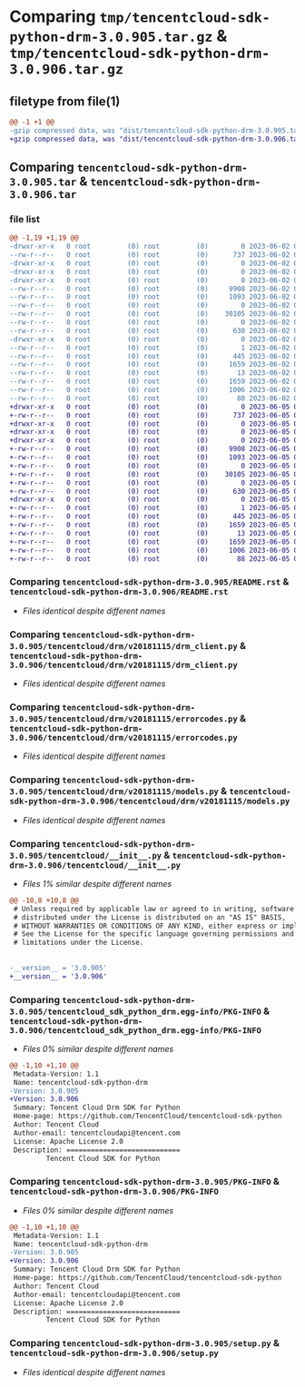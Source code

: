 # Comparing `tmp/tencentcloud-sdk-python-drm-3.0.905.tar.gz` & `tmp/tencentcloud-sdk-python-drm-3.0.906.tar.gz`

## filetype from file(1)

```diff
@@ -1 +1 @@
-gzip compressed data, was "dist/tencentcloud-sdk-python-drm-3.0.905.tar", last modified: Fri Jun  2 00:27:16 2023, max compression
+gzip compressed data, was "dist/tencentcloud-sdk-python-drm-3.0.906.tar", last modified: Mon Jun  5 00:33:20 2023, max compression
```

## Comparing `tencentcloud-sdk-python-drm-3.0.905.tar` & `tencentcloud-sdk-python-drm-3.0.906.tar`

### file list

```diff
@@ -1,19 +1,19 @@
-drwxr-xr-x   0 root         (0) root         (0)        0 2023-06-02 00:27:16.000000 tencentcloud-sdk-python-drm-3.0.905/
--rw-r--r--   0 root         (0) root         (0)      737 2023-06-02 00:27:16.000000 tencentcloud-sdk-python-drm-3.0.905/README.rst
-drwxr-xr-x   0 root         (0) root         (0)        0 2023-06-02 00:27:16.000000 tencentcloud-sdk-python-drm-3.0.905/tencentcloud/
-drwxr-xr-x   0 root         (0) root         (0)        0 2023-06-02 00:27:16.000000 tencentcloud-sdk-python-drm-3.0.905/tencentcloud/drm/
-drwxr-xr-x   0 root         (0) root         (0)        0 2023-06-02 00:27:16.000000 tencentcloud-sdk-python-drm-3.0.905/tencentcloud/drm/v20181115/
--rw-r--r--   0 root         (0) root         (0)     9908 2023-06-02 00:27:16.000000 tencentcloud-sdk-python-drm-3.0.905/tencentcloud/drm/v20181115/drm_client.py
--rw-r--r--   0 root         (0) root         (0)     1093 2023-06-02 00:27:16.000000 tencentcloud-sdk-python-drm-3.0.905/tencentcloud/drm/v20181115/errorcodes.py
--rw-r--r--   0 root         (0) root         (0)        0 2023-06-02 00:27:16.000000 tencentcloud-sdk-python-drm-3.0.905/tencentcloud/drm/v20181115/__init__.py
--rw-r--r--   0 root         (0) root         (0)    30105 2023-06-02 00:27:16.000000 tencentcloud-sdk-python-drm-3.0.905/tencentcloud/drm/v20181115/models.py
--rw-r--r--   0 root         (0) root         (0)        0 2023-06-02 00:27:16.000000 tencentcloud-sdk-python-drm-3.0.905/tencentcloud/drm/__init__.py
--rw-r--r--   0 root         (0) root         (0)      630 2023-06-02 00:27:16.000000 tencentcloud-sdk-python-drm-3.0.905/tencentcloud/__init__.py
-drwxr-xr-x   0 root         (0) root         (0)        0 2023-06-02 00:27:16.000000 tencentcloud-sdk-python-drm-3.0.905/tencentcloud_sdk_python_drm.egg-info/
--rw-r--r--   0 root         (0) root         (0)        1 2023-06-02 00:27:16.000000 tencentcloud-sdk-python-drm-3.0.905/tencentcloud_sdk_python_drm.egg-info/dependency_links.txt
--rw-r--r--   0 root         (0) root         (0)      445 2023-06-02 00:27:16.000000 tencentcloud-sdk-python-drm-3.0.905/tencentcloud_sdk_python_drm.egg-info/SOURCES.txt
--rw-r--r--   0 root         (0) root         (0)     1659 2023-06-02 00:27:16.000000 tencentcloud-sdk-python-drm-3.0.905/tencentcloud_sdk_python_drm.egg-info/PKG-INFO
--rw-r--r--   0 root         (0) root         (0)       13 2023-06-02 00:27:16.000000 tencentcloud-sdk-python-drm-3.0.905/tencentcloud_sdk_python_drm.egg-info/top_level.txt
--rw-r--r--   0 root         (0) root         (0)     1659 2023-06-02 00:27:16.000000 tencentcloud-sdk-python-drm-3.0.905/PKG-INFO
--rw-r--r--   0 root         (0) root         (0)     1006 2023-06-02 00:27:16.000000 tencentcloud-sdk-python-drm-3.0.905/setup.py
--rw-r--r--   0 root         (0) root         (0)       88 2023-06-02 00:27:16.000000 tencentcloud-sdk-python-drm-3.0.905/setup.cfg
+drwxr-xr-x   0 root         (0) root         (0)        0 2023-06-05 00:33:20.000000 tencentcloud-sdk-python-drm-3.0.906/
+-rw-r--r--   0 root         (0) root         (0)      737 2023-06-05 00:33:20.000000 tencentcloud-sdk-python-drm-3.0.906/README.rst
+drwxr-xr-x   0 root         (0) root         (0)        0 2023-06-05 00:33:20.000000 tencentcloud-sdk-python-drm-3.0.906/tencentcloud/
+drwxr-xr-x   0 root         (0) root         (0)        0 2023-06-05 00:33:20.000000 tencentcloud-sdk-python-drm-3.0.906/tencentcloud/drm/
+drwxr-xr-x   0 root         (0) root         (0)        0 2023-06-05 00:33:20.000000 tencentcloud-sdk-python-drm-3.0.906/tencentcloud/drm/v20181115/
+-rw-r--r--   0 root         (0) root         (0)     9908 2023-06-05 00:33:20.000000 tencentcloud-sdk-python-drm-3.0.906/tencentcloud/drm/v20181115/drm_client.py
+-rw-r--r--   0 root         (0) root         (0)     1093 2023-06-05 00:33:20.000000 tencentcloud-sdk-python-drm-3.0.906/tencentcloud/drm/v20181115/errorcodes.py
+-rw-r--r--   0 root         (0) root         (0)        0 2023-06-05 00:33:20.000000 tencentcloud-sdk-python-drm-3.0.906/tencentcloud/drm/v20181115/__init__.py
+-rw-r--r--   0 root         (0) root         (0)    30105 2023-06-05 00:33:20.000000 tencentcloud-sdk-python-drm-3.0.906/tencentcloud/drm/v20181115/models.py
+-rw-r--r--   0 root         (0) root         (0)        0 2023-06-05 00:33:20.000000 tencentcloud-sdk-python-drm-3.0.906/tencentcloud/drm/__init__.py
+-rw-r--r--   0 root         (0) root         (0)      630 2023-06-05 00:33:20.000000 tencentcloud-sdk-python-drm-3.0.906/tencentcloud/__init__.py
+drwxr-xr-x   0 root         (0) root         (0)        0 2023-06-05 00:33:20.000000 tencentcloud-sdk-python-drm-3.0.906/tencentcloud_sdk_python_drm.egg-info/
+-rw-r--r--   0 root         (0) root         (0)        1 2023-06-05 00:33:20.000000 tencentcloud-sdk-python-drm-3.0.906/tencentcloud_sdk_python_drm.egg-info/dependency_links.txt
+-rw-r--r--   0 root         (0) root         (0)      445 2023-06-05 00:33:20.000000 tencentcloud-sdk-python-drm-3.0.906/tencentcloud_sdk_python_drm.egg-info/SOURCES.txt
+-rw-r--r--   0 root         (0) root         (0)     1659 2023-06-05 00:33:20.000000 tencentcloud-sdk-python-drm-3.0.906/tencentcloud_sdk_python_drm.egg-info/PKG-INFO
+-rw-r--r--   0 root         (0) root         (0)       13 2023-06-05 00:33:20.000000 tencentcloud-sdk-python-drm-3.0.906/tencentcloud_sdk_python_drm.egg-info/top_level.txt
+-rw-r--r--   0 root         (0) root         (0)     1659 2023-06-05 00:33:20.000000 tencentcloud-sdk-python-drm-3.0.906/PKG-INFO
+-rw-r--r--   0 root         (0) root         (0)     1006 2023-06-05 00:33:20.000000 tencentcloud-sdk-python-drm-3.0.906/setup.py
+-rw-r--r--   0 root         (0) root         (0)       88 2023-06-05 00:33:20.000000 tencentcloud-sdk-python-drm-3.0.906/setup.cfg
```

### Comparing `tencentcloud-sdk-python-drm-3.0.905/README.rst` & `tencentcloud-sdk-python-drm-3.0.906/README.rst`

 * *Files identical despite different names*

### Comparing `tencentcloud-sdk-python-drm-3.0.905/tencentcloud/drm/v20181115/drm_client.py` & `tencentcloud-sdk-python-drm-3.0.906/tencentcloud/drm/v20181115/drm_client.py`

 * *Files identical despite different names*

### Comparing `tencentcloud-sdk-python-drm-3.0.905/tencentcloud/drm/v20181115/errorcodes.py` & `tencentcloud-sdk-python-drm-3.0.906/tencentcloud/drm/v20181115/errorcodes.py`

 * *Files identical despite different names*

### Comparing `tencentcloud-sdk-python-drm-3.0.905/tencentcloud/drm/v20181115/models.py` & `tencentcloud-sdk-python-drm-3.0.906/tencentcloud/drm/v20181115/models.py`

 * *Files identical despite different names*

### Comparing `tencentcloud-sdk-python-drm-3.0.905/tencentcloud/__init__.py` & `tencentcloud-sdk-python-drm-3.0.906/tencentcloud/__init__.py`

 * *Files 1% similar despite different names*

```diff
@@ -10,8 +10,8 @@
 # Unless required by applicable law or agreed to in writing, software
 # distributed under the License is distributed on an "AS IS" BASIS,
 # WITHOUT WARRANTIES OR CONDITIONS OF ANY KIND, either express or implied.
 # See the License for the specific language governing permissions and
 # limitations under the License.
 
 
-__version__ = '3.0.905'
+__version__ = '3.0.906'
```

### Comparing `tencentcloud-sdk-python-drm-3.0.905/tencentcloud_sdk_python_drm.egg-info/PKG-INFO` & `tencentcloud-sdk-python-drm-3.0.906/tencentcloud_sdk_python_drm.egg-info/PKG-INFO`

 * *Files 0% similar despite different names*

```diff
@@ -1,10 +1,10 @@
 Metadata-Version: 1.1
 Name: tencentcloud-sdk-python-drm
-Version: 3.0.905
+Version: 3.0.906
 Summary: Tencent Cloud Drm SDK for Python
 Home-page: https://github.com/TencentCloud/tencentcloud-sdk-python
 Author: Tencent Cloud
 Author-email: tencentcloudapi@tencent.com
 License: Apache License 2.0
 Description: ============================
         Tencent Cloud SDK for Python
```

### Comparing `tencentcloud-sdk-python-drm-3.0.905/PKG-INFO` & `tencentcloud-sdk-python-drm-3.0.906/PKG-INFO`

 * *Files 0% similar despite different names*

```diff
@@ -1,10 +1,10 @@
 Metadata-Version: 1.1
 Name: tencentcloud-sdk-python-drm
-Version: 3.0.905
+Version: 3.0.906
 Summary: Tencent Cloud Drm SDK for Python
 Home-page: https://github.com/TencentCloud/tencentcloud-sdk-python
 Author: Tencent Cloud
 Author-email: tencentcloudapi@tencent.com
 License: Apache License 2.0
 Description: ============================
         Tencent Cloud SDK for Python
```

### Comparing `tencentcloud-sdk-python-drm-3.0.905/setup.py` & `tencentcloud-sdk-python-drm-3.0.906/setup.py`

 * *Files identical despite different names*

